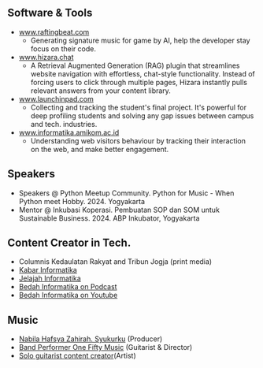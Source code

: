 ## Software & Tools
- <a href="https://craftingbeat.com" target="_blank">www.raftingbeat.com</a>
    - Generating signature music for game  by AI, help the developer stay focus on their code.
- <a href="https://www.hizara.chat" target="_blank">www.hizara.chat</a>
    - A Retrieval Augmented Generation (RAG) plugin that streamlines website navigation with effortless, chat-style functionality. Instead of forcing users to click through multiple pages, Hizara instantly pulls relevant answers from your content library. 
- <a href="https://www.launchinpad.com" target="_blank">www.launchinpad.com</a>
    - Collecting and tracking the student's final project. It's powerful for deep profiling students and solving any gap issues between campus and tech. industries.
- <a href="https://www.informatika.amikom.ac.id" target="_blank">www.informatika.amikom.ac.id</a>
    - Understanding web visitors behaviour by tracking their interaction on the web, and make better engagement.

## Speakers
- Speakers @ Python Meetup Community. Python for Music - When Python meet Hobby. 2024. Yogyakarta
- Mentor @ Inkubasi Koperasi. Pembuatan SOP dan SOM untuk Sustainable Business. 2024. ABP Inkubator, Yogyakarta

## Content Creator in Tech.
- Columnis Kedaulatan Rakyat and Tribun Jogja (print media)
- <a href="https://medium.com/kabarinformatika" target="_blank">Kabar Informatika</a>
- <a href="https://informatika.amikom.ac.id/kabar-terkini/" target="_blank">Jelajah Informatika</a>
- <a href="https://open.spotify.com/show/4QbWKHCMZiIGY3yJamPLaP" target="_blank">Bedah Informatika on Podcast</a>
- <a href="https://www.youtube.com/@bedah-teknologi" target="_blank">Bedah Informatika on Youtube</a>

## Music
- <a href="https://music.apple.com/za/artist/nabila-hafsya-zahirah/1686431739" target="_blank">Nabila Hafsya Zahirah. Syukurku</a> (Producer) 
- <a href="https://www.instagram.com/onefifty.band/" target="_blank">Band Performer One Fifty Music</a> (Guitarist & Director)
- <a href="https://youtube.com/playlist?list=PLC8qI9WBchPQPN7p2AUj6SsuONUA99IMC&si=l8ACTsEccvy0Euuw" target="_blank">Solo guitarist content creator</a>(Artist)